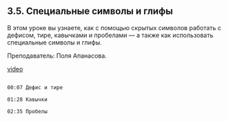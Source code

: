 ## 3.5. Специальные символы и глифы

В этом уроке вы узнаете, как с помощью скрытых символов работать с дефисом, тире, кавычками и пробелами — а также как использовать специальные символы и глифы.

Преподаватель: Поля Апанасова. 

[video](https://player.softculture.cc/embed/PRT/PRT_54.18.09_L3-3_Characters_and_Glyphs)

```chapters

00:07 Дефис и тире

01:28 Кавычки

02:35 Пробелы

```